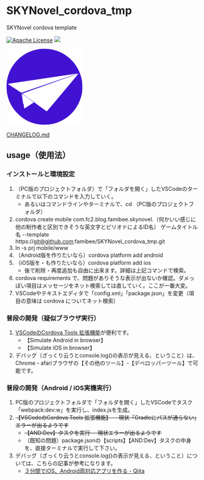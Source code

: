 # SKYNovel_cordova_tmp
SKYNovel cordova template

[![Apache License](https://img.shields.io/github/license/famibee/SKYNovel_cordova_tmp.svg)](LICENSE)
![](https://img.shields.io/badge/platform-Android%20%7C%20iOS-lightgrey.svg)

![logo.svg](https://github.com/famibee/SKYNovel/blob/master/test/icon.svg)

[CHANGELOG.md](CHANGELOG.md)

## usage（使用法）

### インストールと環境設定
 1. （PC版のプロジェクトフォルダ）で「フォルダを開く」したVSCodeのターミナルで以下のコマンドを入力していく。
	- あるいはコマンドラインやターミナルで、cd （PC版のプロジェクトフォルダ）
 2. cordova create mobile com.fc2.blog.famibee.skynovel.（何かいい感じに他の制作者と区別できそうな英文字とピリオドによるID名） ゲームタイトル名 --template https://git@github.com:famibee/SKYNovel_cordova_tmp.git
 3. ln -s prj mobile/www
 4. （Android版を作りたいなら）cordova platform add android
 5. （iOS版を・も作りたいなら）cordova platform add ios
	- 後で削除・再度追加も自由に出来ます。詳細は上記コマンドで検索。
 6. cordova requirements で、問題がありそうな表示が出ないか確認。ダメっぽい項目はメッセージをネット検索しては直していく。ここが一番大変。
 7. VSCodeやテキストエディタで「config.xml」「package.json」を変更（項目の意味は cordova についてネット検索）

### 普段の開発（疑似ブラウザ実行）
 1. [VSCodeのCordova Tools 拡張機能](https://qiita.com/yama-take/items/8c6434efbcd4bece6310)が便利です。
	- 【Simulate Android in browser】
	- 【Simulate iOS in browser】
 2. デバッグ（ざっくり云うとconsole.log()の表示が見える、ということ）は、Chrome・afariブラウザの【その他のツール】-【デベロッパーツール】で可能です。

### 普段の開発（Android / iOS実機実行）
 1. PC版のプロジェクトフォルダで「フォルダを開く」したVSCodeでタスク「webpack:dev:w」を実行し、index.jsを生成。
 2. ~~【VSCodeのCordova Tools 拡張機能】──現状「Gradleにパスが通らない」エラーが出るようです~~
 	- ~~【AND\:Dev】タスクを実行──現状エラーが出るようです~~
	- （既知の問題）package.jsonの【scripts】【AND:Dev】タスクの中身を、直接ターミナルで実行して下さい。
 3. デバッグ（ざっくり云うとconsole.log()の表示が見える、ということ）については、こちらの記事が参考になります。
	- [３分間でiOS、Android両対応アプリを作る - Qiita](https://qiita.com/teradonburi/items/5b214c74cddd776cb67f)
